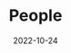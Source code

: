 ---
title: People
date: 2022-10-24

type: landing

sections:
  - block: people
    content:
      title: 
      # Choose which groups/teams of users to display.
      #   Edit `user_groups` in each user's profile to add them to one or more of these groups.
      user_groups:
          <!-- - Principal Investigators
          - Researchers
          - Grad Students
          - Administration
          - Visitors
          - Alumni -->
      sort_by: Params.last_name
      sort_ascending: true
    design:
      show_interests: false
      show_role: true
      show_social: true
---